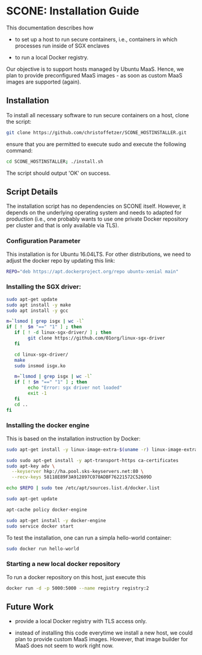 # SCONE: Installation Guide

This documentation describes how 

* to set up a host to run secure containers, i.e., containers in which processes run inside of SGX enclaves

* to run a local Docker registry.


Our objective is to support hosts managed by Ubuntu MaaS. Hence, we plan to provide preconfigured MaaS images - as soon as custom MaaS images are supported (again).

## Installation

To install all necessary software to run secure containers on a host, clone the script:

```bash
git clone https://github.com/christoffetzer/SCONE_HOSTINSTALLER.git
```

ensure that you are permitted to execute sudo and execute the following command:

```bash
cd SCONE_HOSTINSTALLER; ./install.sh
```
The script should output 'OK' on success.


## Script Details

The installation script has no dependencies on SCONE itself. However, it depends on the underlying operating system and needs to adapted for production (i.e., one probably wants to use one private Docker repository per cluster and that is only available via TLS).

### Configuration Parameter
This installation is for Ubuntu 16.04LTS. For other distributions, we need to adjust the docker repo by updating this link:

```bash
REPO="deb https://apt.dockerproject.org/repo ubuntu-xenial main"
```

### Installing the SGX driver:

```bash
sudo apt-get update
sudo apt install -y make
sudo apt install -y gcc

m=`lsmod | grep isgx | wc -l`
if [ !  $m "==" "1" ] ; then
   if [ ! -d linux-sgx-driver/ ] ; then
        git clone https://github.com/01org/linux-sgx-driver
   fi

   cd linux-sgx-driver/
   make
   sudo insmod isgx.ko 

   m=`lsmod | grep isgx | wc -l`
   if [ ! $m "==" "1" ] ; then
        echo "Error: sgx driver not loaded"
        exit -1
   fi
   cd ..
fi
```

### Installing the docker engine

This is based on the installation instruction by Docker:

```bash
sudo apt-get install -y linux-image-extra-$(uname -r) linux-image-extra-virtual

sudo sudo apt-get install -y apt-transport-https ca-certificates
sudo apt-key adv \
  --keyserver hkp://ha.pool.sks-keyservers.net:80 \
  --recv-keys 58118E89F3A912897C070ADBF76221572C52609D

echo $REPO | sudo tee /etc/apt/sources.list.d/docker.list

sudo apt-get update

apt-cache policy docker-engine

sudo apt-get install -y docker-engine
sudo service docker start

```

To test the installation, one can run a
simpla hello-world container:

```bash
sudo docker run hello-world
```

### Starting a new local docker repository

To run a docker repository on this host, just execute this

```bash
docker run -d -p 5000:5000 --name registry registry:2
```

## Future Work

* provide a local Docker registry with TLS access only.  

* instead of installing this code everytime we install a new host, we could plan to provide custom MaaS images. However, that image builder for MaaS does not seem to work right now.

